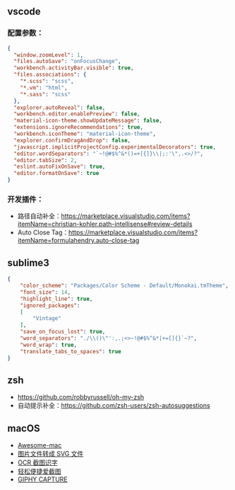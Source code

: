 ## vscode

### 配置参数：

```json
{
  "window.zoomLevel": 1,
  "files.autoSave": "onFocusChange",
  "workbench.activityBar.visible": true,
  "files.associations": {
    "*.scss": "scss",
    "*.vm": "html",
    "*.sass": "scss"
  },
  "explorer.autoReveal": false,
  "workbench.editor.enablePreview": false,
  "material-icon-theme.showUpdateMessage": false,
  "extensions.ignoreRecommendations": true,
  "workbench.iconTheme": "material-icon-theme",
  "explorer.confirmDragAndDrop": false,
  "javascript.implicitProjectConfig.experimentalDecorators": true,
  "editor.wordSeparators": "`~!@#$%^&*()=+[{]}\\|;:'\",.<>/?",
  "editor.tabSize": 2,
  "eslint.autoFixOnSave": true,
  "editor.formatOnSave": true
}

```

### 开发插件：

* 路径自动补全：https://marketplace.visualstudio.com/items?itemName=christian-kohler.path-intellisense#review-details
* Auto Close Tag：https://marketplace.visualstudio.com/items?itemName=formulahendry.auto-close-tag

## sublime3

```json
{
    "color_scheme": "Packages/Color Scheme - Default/Monokai.tmTheme",
    "font_size": 14,
    "highlight_line": true,
    "ignored_packages":
    [
        "Vintage"
    ],
    "save_on_focus_lost": true,
    "word_separators": "./\\()\"':,.;<>~!@#$%^&*|+=[]{}`~?",
    "word_wrap": true,
    "translate_tabs_to_spaces": true
}
```

## zsh

* https://github.com/robbyrussell/oh-my-zsh
* 自动提示补全：https://github.com/zsh-users/zsh-autosuggestions

## macOS

* [Awesome-mac](https://github.com/jaywcjlove/awesome-mac)
* [图片文件转成 SVG 文件](https://primitive.lol/)
* [OCR 截图识字](https://toolinbox.net/iText/)
* [轻松便捷爱截图](http://jietu.qq.com/)
* [GIPHY CAPTURE](https://giphy.com/apps/giphycapture)
